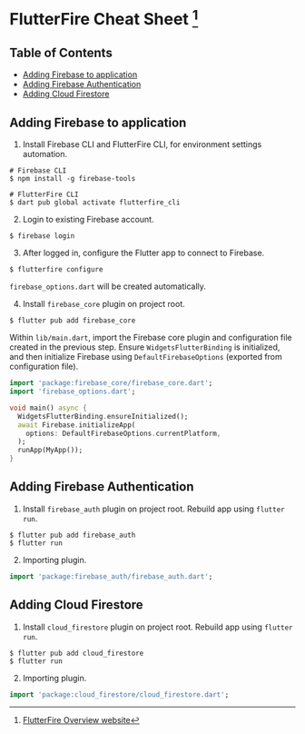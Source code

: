 # FlutterFire Cheat Sheet [^overview] <!-- omit in toc -->
[^overview]: [FlutterFire Overview website](https://firebase.flutter.dev/docs/overview/)

## Table of Contents <!-- omit in toc -->
- [Adding Firebase to application](#adding-firebase-to-application)
- [Adding Firebase Authentication](#adding-firebase-authentication)
- [Adding Cloud Firestore](#adding-cloud-firestore)

## Adding Firebase to application
1. Install Firebase CLI and FlutterFire CLI, for environment settings automation.
```
# Firebase CLI
$ npm install -g firebase-tools

# FlutterFire CLI
$ dart pub global activate flutterfire_cli
```

2. Login to existing Firebase account.
```
$ firebase login
```

3. After logged in, configure the Flutter app to connect to Firebase.
```
$ flutterfire configure
```
`firebase_options.dart` will be created automatically.

4. Install `firebase_core` plugin on project root.
```
$ flutter pub add firebase_core
```
Within `lib/main.dart`, import the Firebase core plugin and configuration file created in the previous step. Ensure `WidgetsFlutterBinding` is initialized, and then initialize Firebase using `DefaultFirebaseOptions` (exported from configuration file).
```dart
import 'package:firebase_core/firebase_core.dart';
import 'firebase_options.dart';

void main() async {
  WidgetsFlutterBinding.ensureInitialized();
  await Firebase.initializeApp(
    options: DefaultFirebaseOptions.currentPlatform,
  );
  runApp(MyApp());
}
```

## Adding Firebase Authentication
1. Install `firebase_auth` plugin on project root. Rebuild app using `flutter run`.
```
$ flutter pub add firebase_auth
$ flutter run
```

2. Importing plugin.
```dart
import 'package:firebase_auth/firebase_auth.dart';
```

## Adding Cloud Firestore
1. Install `cloud_firestore` plugin on project root. Rebuild app using `flutter run`.
```
$ flutter pub add cloud_firestore
$ flutter run
```

2. Importing plugin.
```dart
import 'package:cloud_firestore/cloud_firestore.dart';
```